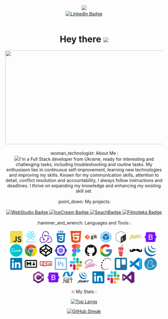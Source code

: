 
 <div id="header" align="center">
  <img src="https://media.giphy.com/media/TCBJw2ZLdeOg2bDyLh/giphy.gif" width="100"/>
</div>
<div id="badges" align="center">
  <a href="https://www.linkedin.com/in/anna-melya/" >
    <img src="https://img.shields.io/badge/LinkedIn-blue?style=for-the-badge&logo=linkedin&logoColor=white" alt="LinkedIn Badge"/>
  </a>
</div>
<div id="badges" align="center">
<img src="https://komarev.com/ghpvc/?username=annamelya2021&style=flat-square&color=blue" alt=""/>
</div>
<div align="center">
 <h1>
  Hey there
  <img src="https://media.giphy.com/media/hvRJCLFzcasrR4ia7z/giphy.gif" width="30px"/>
</h1>
  <img src="https://media.giphy.com/media/L8K62iTDkzGX6/giphy.gif" width="600" height="300"/>
</div>
<br/>


<div align="center">
 :woman_technologist: About Me : 
 <br/>
<img src="https://media.giphy.com/media/WUlplcMpOCEmTGBtBW/giphy.gif" width="30">I'm a Full Stack developer from Ukraine, ready for interesting and challenging tasks, including troubleshooting and routine tasks. My enthusiasm lies in continuous self-improvement, learning new technologies and improving my skills. Known for my communication skills, attention to detail, conflict resolution and accountability, I always follow instructions and deadlines. I thrive on expanding my knowledge and enhancing my existing skill set.
</div>

<div align="center"> 
 <br/>
 	:point_down: My projects:
 <br/>
  <br/>
 <a href="https://annamelya2021.github.io/goit-markup-hw-08./" >
    <img src="https://img.shields.io/badge/-WebStudio%20pet--project-darkblue" alt="WebStudio Badge"/>
  </a>
 <a href="https://annamelya2021.github.io/IceCream-Team/" >
    <img src="https://img.shields.io/badge/-IceCream%20team--project-pink" alt="IceCream Badge"/>
  </a>
  <a href="https://annamelya2021.github.io/goit-js-hw-11/" >
    <img src="https://img.shields.io/badge/-Seach%20pet--project-blueviolet" alt="SeachBadge"/>
  </a>
  <a href="https://vladimir-plotnikov.github.io/nezlamniPRJ/" >
    <img src="https://img.shields.io/badge/-Filmoteka%20team--project-blue" alt="Filmoteka Badge"/>
  </a>
 <div/>
 <br/>

 
<div align="center">
 :hammer_and_wrench: Languages and Tools :
  <br/>
  <br/>
  <img src="https://github.com/devicons/devicon/blob/master/icons/javascript/javascript-original.svg" title="JavaScript" alt="JavaScript" width="40" height="40"/>&nbsp;
  <img src="https://github.com/devicons/devicon/blob/master/icons/react/react-original-wordmark.svg" title="React" alt="React" width="40" height="40"/>&nbsp;
  <img src="https://github.com/devicons/devicon/blob/master/icons/redux/redux-original.svg" title="Redux" alt="Redux " width="40" height="40"/>&nbsp;
  <img src="https://github.com/devicons/devicon/blob/master/icons/css3/css3-plain-wordmark.svg"  title="CSS3" alt="CSS" width="40" height="40"/>&nbsp;
  <img src="https://github.com/devicons/devicon/blob/master/icons/html5/html5-original.svg" title="HTML5" alt="HTML" width="40" height="40"/>&nbsp;
  <img src="https://github.com/devicons/devicon/blob/master/icons/git/git-original-wordmark.svg" title="Git" **alt="Git" width="40" height="40"/>&nbsp;
 <img src="https://github.com/devicons/devicon/blob/master/icons/webpack/webpack-original.svg" title="WebPack" **alt="WebPack" width="40" height="40"/>&nbsp;
  <img src="https://github.com/devicons/devicon/blob/master/icons/bash/bash-original.svg" title="Bash" **alt="Bash" width="40" height="40"/>&nbsp;
   <img src="https://github.com/devicons/devicon/blob/master/icons/babel/babel-original.svg" title="Babel" **alt="Babel" width="40" height="40"/>&nbsp;
  <img src="https://github.com/devicons/devicon/blob/master/icons/bootstrap/bootstrap-original.svg" title="BootStrap" **alt="BootStrap" width="40" height="40"/>&nbsp;
  <img src="https://github.com/devicons/devicon/blob/master/icons/canva/canva-original.svg" title="Canva" **alt="Canva" width="40" height="40"/>&nbsp;
   <img src="https://github.com/devicons/devicon/blob/master/icons/chrome/chrome-original.svg" title="Chrome" **alt="Chrome" width="40" height="40"/>&nbsp;
    <img src="https://github.com/devicons/devicon/blob/master/icons/codepen/codepen-plain.svg" title="Codepen" **alt="Codepen" width="40" height="40"/>&nbsp;
     <img src="https://github.com/devicons/devicon/blob/master/icons/eslint/eslint-original.svg" title="EsLint" **alt="EsLint" width="40" height="40"/>&nbsp;
  <img src="https://github.com/devicons/devicon/blob/master/icons/figma/figma-original.svg" title="Figma" **alt="Figma" width="40" height="40"/>&nbsp;
  <img src="https://github.com/devicons/devicon/blob/master/icons/github/github-original.svg" title="GitHub" **alt="GitHub" width="40" height="40"/>&nbsp;
  <img src="https://github.com/devicons/devicon/blob/master/icons/google/google-original.svg" title="Google" **alt="Google" width="40" height="40"/>&nbsp;
   <img src="https://github.com/devicons/devicon/blob/master/icons/gulp/gulp-plain.svg" title="Gulp" **alt="Gulp" width="40" height="40"/>&nbsp;
   <img src="https://github.com/devicons/devicon/blob/master/icons/handlebars/handlebars-original.svg" title="Handlebars" **alt="Handlebars" width="40" height="40"/>&nbsp;
  <img src="https://github.com/devicons/devicon/blob/master/icons/jquery/jquery-original.svg" title="JQuery" **alt="JQuery" width="40" height="40"/>&nbsp;
  <img src="https://github.com/devicons/devicon/blob/master/icons/linkedin/linkedin-original.svg" title="Linkedin" **alt="Linkedin" width="40" height="40"/>&nbsp;
   <img src="https://github.com/devicons/devicon/blob/master/icons/markdown/markdown-original.svg" title="Markdown" **alt="Markdown" width="40" height="40"/>&nbsp;
    <img src="https://github.com/devicons/devicon/blob/master/icons/npm/npm-original-wordmark.svg" title="npm" **alt="npm" width="40" height="40"/>&nbsp;
     <img src="https://github.com/devicons/devicon/blob/master/icons/photoshop/photoshop-line.svg" title="photoshop" **alt="photoshop" width="40" height="40"/>&nbsp;
  <img src="https://github.com/devicons/devicon/blob/master/icons/slack/slack-original.svg" title="slack" **alt="slack" width="40" height="40"/>&nbsp;
  <img src="https://github.com/devicons/devicon/blob/master/icons/sass/sass-original.svg" title="sass" **alt="sass" width="40" height="40"/>&nbsp;
  <img src="https://github.com/devicons/devicon/blob/master/icons/ssh/ssh-original.svg" title="ssh" **alt="ssh" width="40" height="40"/>&nbsp;
    <img src="https://github.com/devicons/devicon/blob/master/icons/trello/trello-plain.svg" title="trello" **alt="trello" width="40" height="40"/>&nbsp;
    <img src="https://github.com/devicons/devicon/blob/master/icons/vscode/vscode-original.svg" title="vscode" **alt="vscode" width="40" height="40"/>&nbsp;
     <img src="https://github.com/devicons/devicon/blob/master/icons/yarn/yarn-original.svg" title="yarn" **alt="yarn" width="40" height="40"/>&nbsp;
   <img src="https://github.com/devicons/devicon/blob/master/icons/csharp/csharp-original.svg" title="csharp" **alt="csharp" width="40" height="40"/>&nbsp;
 <img src="https://github.com/devicons/devicon/blob/master/icons/bootstrap/bootstrap-original.svg" title="bootstrap" **alt="bootstrap" width="40" height="40"/>&nbsp;
         <img src="https://github.com/devicons/devicon/blob/master/icons/dot-net/dot-net-original-wordmark.svg" title="dot-net" **alt="dot-net" width="40" height="40"/>&nbsp;
            <img src="https://github.com/devicons/devicon/blob/master/icons/jquery/jquery-original-wordmark.svg" title="jquery" **alt="jquery" width="40" height="40"/>&nbsp;
               <img src="https://github.com/devicons/devicon/blob/master/icons/linkedin/linkedin-original.svg" title="linkedin" **alt="linkedin" width="40" height="40"/>&nbsp;
                  <img src="https://github.com/devicons/devicon/blob/master/icons/slack/slack-original.svg" title="slack" **alt="slack" width="40" height="40"/>&nbsp;
                     <img src="https://github.com/devicons/devicon/blob/master/icons/visualstudio/visualstudio-plain.svg" title="visualstudio" **alt="visualstudio" width="40" height="40"/>&nbsp;
                       
                        




 
</div>



  <div  align="center">
 
   
:fire: My Stats : 
 
 [![Top Langs](https://github-readme-stats.vercel.app/api/top-langs/?username=annamelya2021&layout=compact&theme=vision-friendly-dark)](https://github.com/anuraghazra/github-readme-stats)
 

 
 [![GitHub Streak](http://github-readme-streak-stats.herokuapp.com?user=annamelya2021&theme=neon-dark)](https://git.io/streak-stats)
 
 
   
</div>
